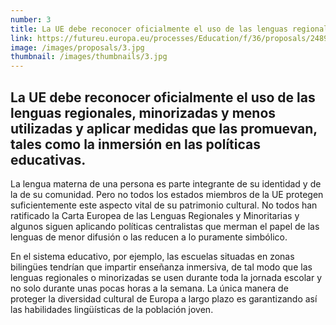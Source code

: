 ```yaml
---
number: 3
title: La UE debe reconocer oficialmente el uso de las lenguas regionales, minorizadas y menos utilizadas y aplicar medidas que las promuevan, tales como la inmersión en las políticas educativas.
link: https://futureu.europa.eu/processes/Education/f/36/proposals/248954
image: /images/proposals/3.jpg
thumbnail: /images/thumbnails/3.jpg
---
```


## La UE debe __reconocer oficialmente el uso de las lenguas regionales__, minorizadas y menos utilizadas y aplicar __medidas que las promuevan__, tales como la inmersión en las políticas educativas.

La lengua materna de una persona es parte integrante de su identidad y de la de su comunidad. Pero no todos los estados miembros de la UE protegen suficientemente este aspecto vital de su patrimonio cultural. No todos han ratificado la Carta Europea de las Lenguas Regionales y Minoritarias y algunos siguen aplicando políticas centralistas que merman el papel de las lenguas de menor difusión o las reducen a lo puramente simbólico.

En el sistema educativo, por ejemplo, las escuelas situadas en zonas bilingües tendrían que impartir enseñanza inmersiva, de tal modo que las lenguas regionales o minorizadas se usen durante toda la jornada escolar y no solo durante unas pocas horas a la semana. La única manera de proteger la diversidad cultural de Europa a largo plazo es garantizando así las habilidades lingüísticas de la población joven.
